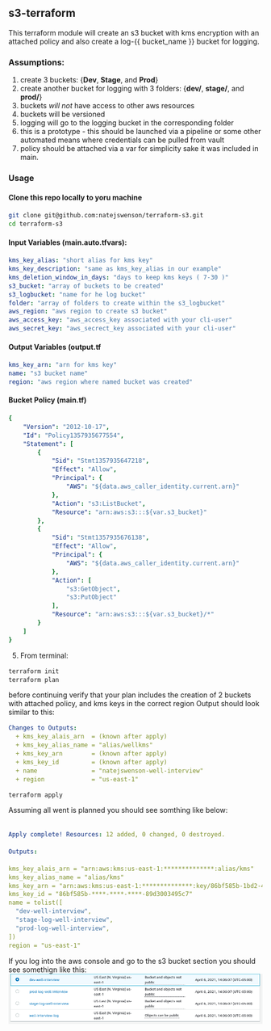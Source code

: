 ## s3-terraform
This terraform module will create an s3 bucket with kms encryption with an attached policy and also create a log-{{ bucket_name }} bucket for logging.

### Assumptions:
1. create 3 buckets: {**Dev**, **Stage**, and **Prod**}
2. create another bucket for logging with 3 folders: {**dev/**, **stage/**, and **prod/**}
3. buckets *will not* have access to other aws resources
4. buckets will be versioned
5. logging will go to the logging bucket in the corresponding folder
6. this is a prototype - this should be launched via a pipeline or some other automated means where credentials can be pulled from vault
7. policy should be attached via a var for simplicity sake it was included in main.

### Usage
#### Clone this repo locally to yoru machine
 ```sh
git clone git@github.com:natejswenson/terraform-s3.git
cd terraform-s3
```
#### Input Variables (main.auto.tfvars):
```yml
kms_key_alias: "short alias for kms key"
kms_key_description: "same as kms_key_alias in our example"
kms_deletion_window_in_days: "days to keep kms keys ( 7-30 )"
s3_bucket: "array of buckets to be created"
s3_logbucket: "name for he log bucket"
folder: "array of folders to create within the s3_logbucket"
aws_region: "aws region to create s3 bucket"
aws_access_key: "aws_access_key associated with your cli-user" 
aws_secret_key: "aws_secrect_key associated with your cli-user"
```
#### Output Variables (output.tf
```yml
kms_key_arn: "arn for kms key"
name: "s3 bucket name"
region: "aws region where named bucket was created"
```
#### Bucket Policy (main.tf)
```yml
{
    "Version": "2012-10-17",
    "Id": "Policy1357935677554",
    "Statement": [
        {
            "Sid": "Stmt1357935647218",
            "Effect": "Allow",
            "Principal": {
                "AWS": "${data.aws_caller_identity.current.arn}"
            },
            "Action": "s3:ListBucket",
            "Resource": "arn:aws:s3:::${var.s3_bucket}"
        },
        {
            "Sid": "Stmt1357935676138",
            "Effect": "Allow",
            "Principal": {
                "AWS": "${data.aws_caller_identity.current.arn}"
            },
            "Action": [
                "s3:GetObject",
                "s3:PutObject"
            ],
            "Resource": "arn:aws:s3:::${var.s3_bucket}/*"
        }
    ]
}
```
5. From terminal:
```sh
terraform init
terraform plan
```
before continuing verify that your plan includes the creation of 2 buckets with attached policy, and kms keys in the correct region Output should look similar to this:
```yml
Changes to Outputs:
  + kms_key_alais_arn  = (known after apply)
  + kms_key_alias_name = "alias/wellkms"
  + kms_key_arn        = (known after apply)
  + kms_key_id         = (known after apply)
  + name               = "natejswenson-well-interview"
  + region             = "us-east-1"
```
```sh
terraform apply
```
Assuming all went is planned you should see somthing like below:
```yml

Apply complete! Resources: 12 added, 0 changed, 0 destroyed.

Outputs:

kms_key_alais_arn = "arn:aws:kms:us-east-1:**************:alias/kms"
kms_key_alias_name = "alias/kms"
kms_key_arn = "arn:aws:kms:us-east-1:**************:key/86bf585b-1bd2-45fb-91d4-89d3003495c7"
kms_key_id = "86bf585b-****-****-****-89d3003495c7"
name = tolist([
  "dev-well-interview",
  "stage-log-well-interview",
  "prod-log-well-interview",
])
region = "us-east-1"
```
If you log into the aws console and go to the s3 bucket section you should see somethign like this:
![GitHub Logo](/images/s3.png)


